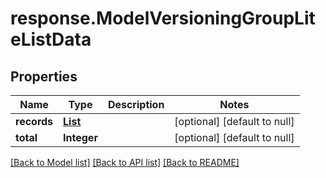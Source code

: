 # response.ModelVersioningGroupLiteListData
## Properties

| Name | Type | Description | Notes |
|------------ | ------------- | ------------- | -------------|
| **records** | [**List**](models.ModelVersioningGroupLite.md) |  | [optional] [default to null] |
| **total** | **Integer** |  | [optional] [default to null] |

[[Back to Model list]](../README.md#documentation-for-models) [[Back to API list]](../README.md#documentation-for-api-endpoints) [[Back to README]](../README.md)

